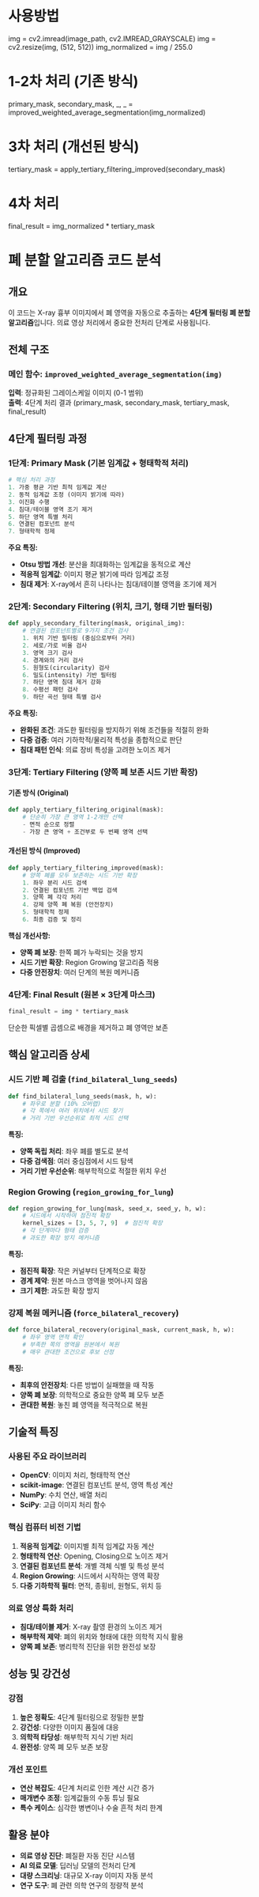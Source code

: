 # 사용방법
            
img = cv2.imread(image_path, cv2.IMREAD_GRAYSCALE)
img = cv2.resize(img, (512, 512))
img_normalized = img / 255.0

# 1-2차 처리 (기존 방식)
primary_mask, secondary_mask, _, _ = improved_weighted_average_segmentation(img_normalized)

# 3차 처리 (개선된 방식)
tertiary_mask = apply_tertiary_filtering_improved(secondary_mask)

# 4차 처리
final_result = img_normalized * tertiary_mask




# 폐 분할 알고리즘 코드 분석

## 개요
이 코드는 X-ray 흉부 이미지에서 폐 영역을 자동으로 추출하는 **4단계 필터링 폐 분할 알고리즘**입니다. 의료 영상 처리에서 중요한 전처리 단계로 사용됩니다.

## 전체 구조

### 메인 함수: `improved_weighted_average_segmentation(img)`

**입력**: 정규화된 그레이스케일 이미지 (0-1 범위)  
**출력**: 4단계 처리 결과 (primary_mask, secondary_mask, tertiary_mask, final_result)

## 4단계 필터링 과정

### 1단계: Primary Mask (기본 임계값 + 형태학적 처리)

```python
# 핵심 처리 과정
1. 가중 평균 기반 최적 임계값 계산
2. 동적 임계값 조정 (이미지 밝기에 따라)
3. 이진화 수행
4. 침대/테이블 영역 조기 제거
5. 하단 영역 특별 처리
6. 연결된 컴포넌트 분석
7. 형태학적 정제
```

**주요 특징:**
- **Otsu 방법 개선**: 분산을 최대화하는 임계값을 동적으로 계산
- **적응적 임계값**: 이미지 평균 밝기에 따라 임계값 조정
- **침대 제거**: X-ray에서 흔히 나타나는 침대/테이블 영역을 조기에 제거

### 2단계: Secondary Filtering (위치, 크기, 형태 기반 필터링)

```python
def apply_secondary_filtering(mask, original_img):
    # 연결된 컴포넌트별로 9가지 조건 검사
    1. 위치 기반 필터링 (중심으로부터 거리)
    2. 세로/가로 비율 검사
    3. 영역 크기 검사
    4. 경계와의 거리 검사
    5. 원형도(circularity) 검사
    6. 밀도(intensity) 기반 필터링
    7. 하단 영역 침대 제거 강화
    8. 수평선 패턴 검사
    9. 하단 곡선 형태 특별 검사
```

**주요 특징:**
- **완화된 조건**: 과도한 필터링을 방지하기 위해 조건들을 적절히 완화
- **다중 검증**: 여러 기하학적/물리적 특성을 종합적으로 판단
- **침대 패턴 인식**: 의료 장비 특성을 고려한 노이즈 제거

### 3단계: Tertiary Filtering (양쪽 폐 보존 시드 기반 확장)

#### 기존 방식 (Original)
```python
def apply_tertiary_filtering_original(mask):
    # 단순히 가장 큰 영역 1-2개만 선택
    - 면적 순으로 정렬
    - 가장 큰 영역 + 조건부로 두 번째 영역 선택
```

#### 개선된 방식 (Improved)
```python
def apply_tertiary_filtering_improved(mask):
    # 양쪽 폐를 모두 보존하는 시드 기반 확장
    1. 좌우 분리 시드 검색
    2. 연결된 컴포넌트 기반 백업 검색
    3. 양쪽 폐 각각 처리
    4. 강제 양쪽 폐 복원 (안전장치)
    5. 형태학적 정제
    6. 최종 검증 및 정리
```

**핵심 개선사항:**
- **양쪽 폐 보장**: 한쪽 폐가 누락되는 것을 방지
- **시드 기반 확장**: Region Growing 알고리즘 적용
- **다중 안전장치**: 여러 단계의 복원 메커니즘

### 4단계: Final Result (원본 × 3단계 마스크)

```python
final_result = img * tertiary_mask
```

단순한 픽셀별 곱셈으로 배경을 제거하고 폐 영역만 보존

## 핵심 알고리즘 상세

### 시드 기반 폐 검출 (`find_bilateral_lung_seeds`)

```python
def find_bilateral_lung_seeds(mask, h, w):
    # 좌우로 분할 (10% 오버랩)
    # 각 쪽에서 여러 위치에서 시드 찾기
    # 거리 기반 우선순위로 최적 시드 선택
```

**특징:**
- **양쪽 독립 처리**: 좌우 폐를 별도로 분석
- **다중 검색점**: 여러 중심점에서 시드 탐색
- **거리 기반 우선순위**: 해부학적으로 적절한 위치 우선

### Region Growing (`region_growing_for_lung`)

```python
def region_growing_for_lung(mask, seed_x, seed_y, h, w):
    # 시드에서 시작하여 점진적 확장
    kernel_sizes = [3, 5, 7, 9]  # 점진적 확장
    # 각 단계마다 형태 검증
    # 과도한 확장 방지 메커니즘
```

**특징:**
- **점진적 확장**: 작은 커널부터 단계적으로 확장
- **경계 제약**: 원본 마스크 영역을 벗어나지 않음
- **크기 제한**: 과도한 확장 방지

### 강제 복원 메커니즘 (`force_bilateral_recovery`)

```python
def force_bilateral_recovery(original_mask, current_mask, h, w):
    # 좌우 영역 면적 확인
    # 부족한 쪽의 영역을 원본에서 복원
    # 매우 관대한 조건으로 후보 선정
```

**특징:**
- **최후의 안전장치**: 다른 방법이 실패했을 때 작동
- **양쪽 폐 보장**: 의학적으로 중요한 양쪽 폐 모두 보존
- **관대한 복원**: 놓친 폐 영역을 적극적으로 복원

## 기술적 특징

### 사용된 주요 라이브러리
- **OpenCV**: 이미지 처리, 형태학적 연산
- **scikit-image**: 연결된 컴포넌트 분석, 영역 특성 계산
- **NumPy**: 수치 연산, 배열 처리
- **SciPy**: 고급 이미지 처리 함수

### 핵심 컴퓨터 비전 기법
1. **적응적 임계값**: 이미지별 최적 임계값 자동 계산
2. **형태학적 연산**: Opening, Closing으로 노이즈 제거
3. **연결된 컴포넌트 분석**: 개별 객체 식별 및 특성 분석
4. **Region Growing**: 시드에서 시작하는 영역 확장
5. **다중 기하학적 필터**: 면적, 종횡비, 원형도, 위치 등

### 의료 영상 특화 처리
- **침대/테이블 제거**: X-ray 촬영 환경의 노이즈 제거
- **해부학적 제약**: 폐의 위치와 형태에 대한 의학적 지식 활용
- **양쪽 폐 보존**: 병리학적 진단을 위한 완전성 보장

## 성능 및 강건성

### 강점
1. **높은 정확도**: 4단계 필터링으로 정밀한 분할
2. **강건성**: 다양한 이미지 품질에 대응
3. **의학적 타당성**: 해부학적 지식 기반 처리
4. **완전성**: 양쪽 폐 모두 보존 보장

### 개선 포인트
- **연산 복잡도**: 4단계 처리로 인한 계산 시간 증가
- **매개변수 조정**: 임계값들의 수동 튜닝 필요
- **특수 케이스**: 심각한 병변이나 수술 흔적 처리 한계

## 활용 분야
- **의료 영상 진단**: 폐질환 자동 진단 시스템
- **AI 의료 모델**: 딥러닝 모델의 전처리 단계
- **대량 스크리닝**: 대규모 X-ray 이미지 자동 분석
- **연구 도구**: 폐 관련 의학 연구의 정량적 분석
